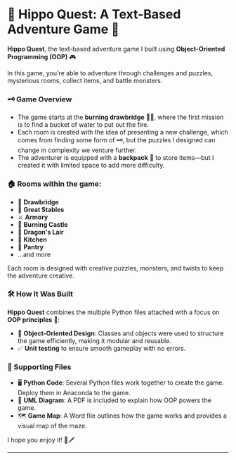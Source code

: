 # 🦛 Hippo Quest: A Text-Based Adventure Game 🏰  

**Hippo Quest**, the text-based adventure game I built using **Object-Oriented Programming (OOP)** 🎮  

In this game, you're able to adventure through challenges and puzzles, mysterious rooms, collect items, and battle monsters. 
  
### 🗝️ Game Overview  
- The game starts at the **burning drawbridge** 🌉🔥, where the first mission is to find a bucket of water to put out the fire.  
- Each room is created with the idea of presenting a new challenge, which comes from finding some form of 🗝️, but the puzzles I designed can change in complexity we venture further.  
- The adventurer is equipped with a **backpack** 🎒 to store items—but I created it with limited space to add more difficulty.  

### 🏠 Rooms within the game:  
- 🌉 **Drawbridge**  
- 🐴 **Great Stables**  
- ⚔️ **Armory**  
- 🏰 **Burning Castle**  
- 🐉 **Dragon's Lair**  
- 🍳 **Kitchen**  
- 🥖 **Pantry**  
- …and more  

Each room is designed with creative puzzles, monsters, and twists to keep the adventure creative.  

### 🛠️ How It Was Built  
**Hippo Quest** combines the multiple Python files attached with a focus on **OOP principles** 🐍:  
- 🧩 **Object-Oriented Design**: Classes and objects were used to structure the game efficiently, making it modular and reusable.  
- ✅ **Unit testing** to ensure smooth gameplay with no errors.  

### 📂 Supporting Files  
- 🖥️ **Python Code**: Several Python files work together to create the game. Deploy them in Anaconda to the game.  
- 📄 **UML Diagram**: A PDF is included to explain how OOP powers the game.  
- 🗺️ **Game Map**: A Word file outlines how the game works and provides a visual map of the maze.  

I hope you enjoy it! 🚀🗡️  

---




